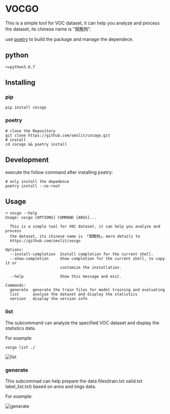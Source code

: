 # VOCGO

This is a simple tool for VOC dataset, it can help you analyze and process the dataset, its chinese name is "窝酷狗".

use [poetry](https://python-poetry.org/) to build the package and manage the dependece.

## python 

```
>=python3.6.7
```

## Installing

### pip

```shell
pip install cocogo
```

### poetry

```shell
# clone the Repository
git clone https://github.com/smslit/cocogo.git
# install
cd cocogo && poetry install
```

## Development

execute the follow command after installing poetry:

```shell
# only install the depedence
poetry install --no-root
```

## Usage

```shell
➜ vocgo --help     
Usage: vocgo [OPTIONS] COMMAND [ARGS]...

  This is a simple tool for VOC dataset, it can help you analyze and process
  the dataset, its chinese name is 「窝酷狗」，more details to
  https://github.com/smslit/vocgo

Options:
  --install-completion  Install completion for the current shell.
  --show-completion     Show completion for the current shell, to copy it or
                        customize the installation.

  --help                Show this message and exit.

Commands:
  generate  generate the train files for model training and evaluating
  list      analyze the dataset and display the statistics
  version   display the version info
```

### list

The subcommand can analyze the specified VOC dataset and display the statistics data.

For example:

```shell
vocgo list ./
```

![list](https://pichome-1254392422.cos.ap-chengdu.myqcloud.com/uPic/list-20210407204555.png)

### generate

This subcommad can help prepare the data files(train.txt valid.txt label_list.txt) based on anns and imgs data.

For example:

![generate](https://pichome-1254392422.cos.ap-chengdu.myqcloud.com/uPic/generate-20210407204613.png)
